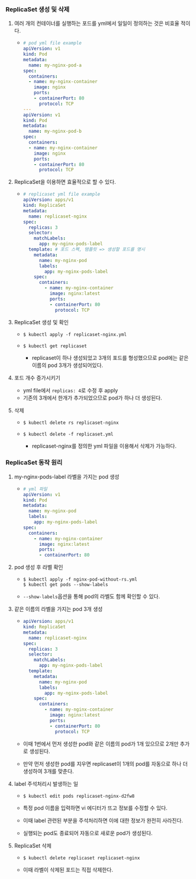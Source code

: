 ### ReplicaSet 생성 및 삭제



1. 여러 개의 컨테이너를 실행하는 포드를 yml에서 일일이 정의하는 것은 비효율 적이다.

   - ```yaml
     # pod yml file example
     apiVersion: v1
     kind: Pod
     metadata:
       name: my-nginx-pod-a
     spec:
       containers:
       - name: my-nginx-container
         image: nginx
         ports:
         - containerPort: 80
           protocol: TCP
     ---
     apiVersion: v1
     kind: Pod
     metadata:
       name: my-nginx-pod-b
     spec:
       containers:
       - name: my-nginx-container
         image: nginx
         ports:
         - containerPort: 80
           protocol: TCP
     ```

2. ReplicaSet을 이용하면 효율적으로 할 수 있다.

   - ```yaml
     # replicaset yml file example
     apiVersion: apps/v1
     kind: ReplicaSet
     metadata:
       name: replicaset-nginx
     spec:
       replicas: 3
       selector:
         matchLabels:
           app: my-nginx-pods-label
       template: # 포드 스펙, 탬플릿 => 생성할 포드를 명시
         metadata:
           name: my-nginx-pod
           labels:
             app: my-nginx-pods-label
         spec:
           containers:
             - name: my-nginx-container
               image: nginx:latest
               ports:
               - containerPort: 80
                 protocol: TCP
     ```

3. ReplicaSet 생성 및 확인

   - ```
     $ kubectl apply -f replicaset-nginx.yml
     ```

   - ```
     $ kubectl get replicaset
     ```

     - replicaset이 하나 생성되었고 3개의 포드를 형성했으므로 pod에는 같은 이름의 pod 3개가 생성되어있다.

4. 포드 개수 증가시키기

   - yml file에서 `replicas: 4`로 수정 후 apply
   - 기존의 3개에서 한개가 추가되었으므로 pod가 하나 더 생성된다.

5. 삭제

   - ```
     $ kubectl delete rs replicaset-nginx
     ```

   - ```
     $ kubectl delete -f replicaset.yml
     ```

     - replicaset-nginx를 정의한 yml 파일을 이용해서 삭제가 가능하다.



### ReplicaSet 동작 원리



1. my-nginx-pods-label 라벨을 가지는 pod 생성

   - ```yaml
     # yml 파일
     apiVersion: v1
     kind: Pod
     metadata:
       name: my-nginx-pod
       labels:
         app: my-nginx-pods-label
     spec:
       containers:
         - name: my-nginx-container
           image: nginx:latest
           ports:
           - containerPort: 80
     ```

2. pod 생성 후 라벨 확인

   - ```
     $ kubectl apply -f nginx-pod-without-rs.yml
     $ kubectl get pods --show-labels
     ```

   - `--show-labels`옵션을 통해 pod의 라벨도 함께 확인할 수 있다.

3. 같은 이름의 라벨을 가지는 pod 3개 생성

   - ```yaml
     apiVersion: apps/v1
     kind: ReplicaSet
     metadata:
       name: replicaset-nginx
     spec:
       replicas: 3
       selector:
         matchLabels:
           app: my-nginx-pods-label
       template:
         metadata:
           name: my-nginx-pod
           labels:
             app: my-nginx-pods-label
         spec:
           containers:
             - name: my-nginx-container
               image: nginx:latest
               ports:
               - containerPort: 80
                 protocol: TCP
     ```

   - 이때 1번에서 먼저 생성한 pod와 같은 이름의 pod가 1개 있으므로 2개만 추가로 생성된다.

   - 만약 먼저 생성한 pod를 지우면 replicaset이 1개의 pod를 자동으로 하나 더 생성하여 3개를 맞춘다.

4. label 주석처리시 발생하는 일

   - ```
     $ kubectl edit pods replicaset-nginx-d2fw8
     ```

   - 특정 pod 이름을 입력하면 vi 에디터가 뜨고 정보를 수정할 수 있다.

   - 이때 label 관련된 부분을 주석처리하면 이에 대한 정보가 완전히 사라진다.

   - 실행되는 pod도 종료되어 자동으로 새로운 pod가 생성된다.

5. ReplicaSet 삭제

   - ```
     $ kubectl delete replicaset replicaset-nginx
     ```

   - 이때 라벨이 삭제된 포드는 직접 삭제한다.